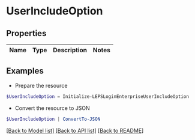 # UserIncludeOption
## Properties

Name | Type | Description | Notes
------------ | ------------- | ------------- | -------------

## Examples

- Prepare the resource
```powershell
$UserIncludeOption = Initialize-LEPSLoginEnterpriseUserIncludeOption 
```

- Convert the resource to JSON
```powershell
$UserIncludeOption | ConvertTo-JSON
```

[[Back to Model list]](../README.md#documentation-for-models) [[Back to API list]](../README.md#documentation-for-api-endpoints) [[Back to README]](../README.md)

